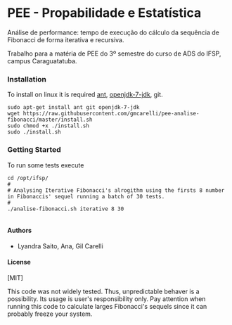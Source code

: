 # PEE - Propabilidade e Estatística

Análise de performance: tempo de execução do cálculo da sequência de Fibonacci de forma iterativa e recursiva.

Trabalho para a matéria de PEE do 3º semestre do curso de ADS do IFSP, campus Caraguatatuba.

### Installation

To install on linux it is required [ant](http://ant.apache.org/), [openjdk-7-jdk](http://openjdk.java.net/), git.

```
sudo apt-get install ant git openjdk-7-jdk
wget https://raw.githubusercontent.com/gmcarelli/pee-analise-fibonacci/master/install.sh
sudo chmod +x ./install.sh
sudo ./install.sh 
```

### Getting Started

To run some tests execute 

```
cd /opt/ifsp/
#
# Analysing Iterative Fibonacci's alrogithm using the firsts 8 number in Fibonaccis' sequel running a batch of 30 tests.  
#
./analise-fibonacci.sh iterative 8 30 
		
```

#### Authors
* Lyandra Saito, Ana, Gil Carelli

#### License

[MIT]

This code was not widely tested. Thus, unpredictable behaver is a possibility. Its usage is user's responsibility only. Pay attention when running this code to calculate larges Fibonacci's sequels since it can probably freeze your system.
